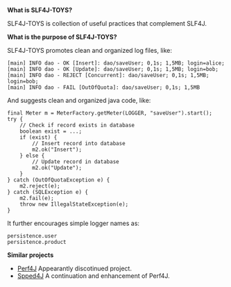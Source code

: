 **What is SLF4J-TOYS?**

SLF4J-TOYS is collection of useful practices that complement SLF4J.

**What is the purpose of SLF4J-TOYS?**

SLF4J-TOYS promotes clean and organized log files, like:
```
[main] INFO dao - OK [Insert]: dao/saveUser; 0,1s; 1,5MB; login=alice; 
[main] INFO dao - OK [Update]: dao/saveUser; 0,1s; 1,5MB; login=bob; 
[main] INFO dao - REJECT [Concurrent]: dao/saveUser; 0,1s; 1,5MB; login=bob; 
[main] INFO dao - FAIL [OutOfQuota]: dao/saveUser; 0,1s; 1,5MB
```

And suggests clean and organized java code, like:
```
final Meter m = MeterFactory.getMeter(LOGGER, "saveUser").start();
try {
    // Check if record exists in database   
    boolean exist = ...;
    if (exist) {
        // Insert record into database
        m2.ok("Insert");
    } else {
        // Update record in database
        m2.ok("Update");
    }
} catch (OutOfQuotaException e) {
    m2.reject(e);
} catch (SQLException e) {
    m2.fail(e);
    throw new IllegalStateException(e);
}
```

It further encourages simple logger names as:
```
persistence.user
persistence.product
```

**Similar projects**

 * [Perf4J](http://perf4j.codehaus.org/) Appearantly discotinued project.
 * [Spped4J](http://perf4j.codehaus.org/) A continuation and enhancement of Perf4J.

